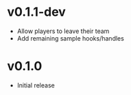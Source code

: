 # v0.1.1-dev
- Allow players to leave their team
- Add remaining sample hooks/handles

# v0.1.0
- Initial release
